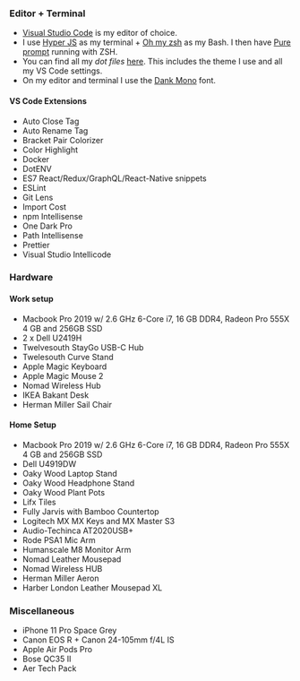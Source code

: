 ### Editor + Terminal

- [Visual Studio Code](https://code.visualstudio.com) is my editor of choice.
- I use [Hyper JS](https://hyper.is) as my terminal + [Oh my zsh](https://ohmyz.sh) as my Bash. I then have [Pure prompt](https://github.com/sindresorhus/pur) running with ZSH.
- You can find all my _dot files_ [here](https://github.com/fidalgodev/configfiles). This includes the theme I use and all my VS Code settings.
- On my editor and terminal I use the [Dank Mono](https://dank.sh) font.

#### VS Code Extensions

- Auto Close Tag
- Auto Rename Tag
- Bracket Pair Colorizer
- Color Highlight
- Docker
- DotENV
- ES7 React/Redux/GraphQL/React-Native snippets
- ESLint
- Git Lens
- Import Cost
- npm Intellisense
- One Dark Pro
- Path Intellisense
- Prettier
- Visual Studio Intellicode

### Hardware

#### Work setup

- Macbook Pro 2019 w/ 2.6 GHz 6-Core i7, 16 GB DDR4, Radeon Pro 555X 4 GB and 256GB SSD
- 2 x Dell U2419H
- Twelvesouth StayGo USB-C Hub
- Twelesouth Curve Stand
- Apple Magic Keyboard
- Apple Magic Mouse 2
- Nomad Wireless Hub
- IKEA Bakant Desk
- Herman Miller Sail Chair

#### Home Setup

- Macbook Pro 2019 w/ 2.6 GHz 6-Core i7, 16 GB DDR4, Radeon Pro 555X 4 GB and 256GB SSD
- Dell U4919DW
- Oaky Wood Laptop Stand
- Oaky Wood Headphone Stand
- Oaky Wood Plant Pots
- Lifx Tiles
- Fully Jarvis with Bamboo Countertop
- Logitech MX MX Keys and MX Master S3
- Audio-Techinca AT2020USB+
- Rode PSA1 Mic Arm
- Humanscale M8 Monitor Arm
- Nomad Leather Mousepad
- Nomad Wireless HUB
- Herman Miller Aeron
- Harber London Leather Mousepad XL

### Miscellaneous

- iPhone 11 Pro Space Grey
- Canon EOS R + Canon 24-105mm f/4L IS
- Apple Air Pods Pro
- Bose QC35 II
- Aer Tech Pack
